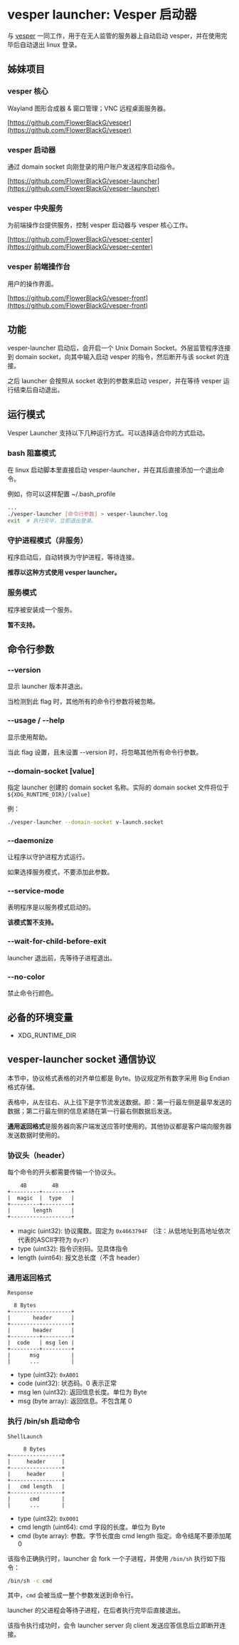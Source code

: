# vesper launcher: Vesper 启动器

与 [vesper](https://github.com/FlowerBlackG/vesper) 一同工作，用于在无人监管的服务器上自动启动 vesper，并在使用完毕后自动退出 linux 登录。

## 姊妹项目

### vesper 核心

Wayland 图形合成器 & 窗口管理；VNC 远程桌面服务器。

[https://github.com/FlowerBlackG/vesper](https://github.com/FlowerBlackG/vesper)

### vesper 启动器

通过 domain socket 向刚登录的用户账户发送程序启动指令。

[https://github.com/FlowerBlackG/vesper-launcher](https://github.com/FlowerBlackG/vesper-launcher)

### vesper 中央服务

为前端操作台提供服务，控制 vesper 启动器与 vesper 核心工作。

[https://github.com/FlowerBlackG/vesper-center](https://github.com/FlowerBlackG/vesper-center)

### vesper 前端操作台

用户的操作界面。

[https://github.com/FlowerBlackG/vesper-front](https://github.com/FlowerBlackG/vesper-front)

## 功能

vesper-launcher 启动后，会开启一个 Unix Domain Socket。外层监管程序连接到 domain socket，向其中输入启动 vesper 的指令，然后断开与该 socket 的连接。

之后 launcher 会按照从 socket 收到的参数来启动 vesper，并在等待 vesper 运行结束后自动退出。

## 运行模式

Vesper Launcher 支持以下几种运行方式。可以选择适合你的方式启动。

### bash 阻塞模式

在 linux 启动脚本里直接启动 vesper-launcher，并在其后直接添加一个退出命令。

例如，你可以这样配置 ~/.bash_profile

```bash
...
./vesper-launcher [命令行参数] > vesper-launcher.log
exit  # 执行完毕，立即退出登录。
```

### 守护进程模式（非服务）

程序启动后，自动转换为守护进程，等待连接。

**推荐以这种方式使用 vesper launcher。**

### 服务模式

程序被安装成一个服务。

**暂不支持。**

## 命令行参数

### --version

显示 launcher 版本并退出。

当检测到此 flag 时，其他所有的命令行参数将被忽略。

### --usage / --help

显示使用帮助。

当此 flag 设置，且未设置 --version 时，将忽略其他所有命令行参数。

### --domain-socket [value]

指定 launcher 创建的 domain socket 名称。实际的 domain socket 文件将位于 `${XDG_RUNTIME_DIR}/[value]`

例：

```bash
./vesper-launcher --domain-socket v-launch.socket
```

### --daemonize

让程序以守护进程方式运行。

如果选择服务模式，不要添加此参数。

### --service-mode

表明程序是以服务模式启动的。

**该模式暂不支持。**

### --wait-for-child-before-exit

launcher 退出前，先等待子进程退出。

### --no-color

禁止命令行颜色。

## 必备的环境变量

* XDG_RUNTIME_DIR

## vesper-launcher socket 通信协议

本节中，协议格式表格的对齐单位都是 Byte。协议规定所有数字采用 Big Endian 格式存储。

表格中，从左往右、从上往下是字节流发送数据。即：第一行最左侧是最早发送的数据；第二行最左侧的信息紧随在第一行最右侧数据后发送。

**通用返回格式**是服务器向客户端发送应答时使用的。其他协议都是客户端向服务器发送数据时使用的。

### 协议头（header）

每个命令的开头都需要传输一个协议头。

```
    4B        4B
+---------+---------+
|  magic  |  type   |
+---------+---------+
|       length      |
+-------------------+
```

* magic (uint32): 协议魔数。固定为 `0x4663794F` （注：从低地址到高地址依次代表的ASCII字符为 `OycF`）
* type (uint32): 指令识别码。见具体指令
* length (uint64): 报文总长度（不含 header）

### 通用返回格式

`Response`

```
  8 Bytes
+-------------------+
|       header      |
+-------------------+
|       header      |
+---------+---------+
|  code   | msg len |
+---------+---------+
|      msg          |
|      ...          |

```

* type (uint32): `0xA001`
* code (uint32): 状态码。0 表示正常
* msg len (uint32): 返回信息长度。单位为 Byte
* msg (byte array): 返回信息。不包含尾 0

### 执行 /bin/sh 启动命令

`ShellLaunch`

```
     8 Bytes
+----------------+
|     header     |
+----------------+
|     header     |
+----------------+
|   cmd length   |
+----------------+
|      cmd       |
|      ...       |
```

* type (uint32): `0x0001`
* cmd length (uint64): cmd 字段的长度。单位为 Byte
* cmd (byte array): 参数。字节长度由 cmd length 指定。命令结尾不要添加尾 0

该指令正确执行时，launcher 会 fork 一个子进程，并使用 `/bin/sh` 执行如下指令：

```bash
/bin/sh -c cmd
```

其中，`cmd` 会被当成一整个参数发送到命令行。

launcher 的父进程会等待子进程，在后者执行完毕后直接退出。

该指令执行成功时，会令 launcher server 向 client 发送应答信息后立即断开连接。
